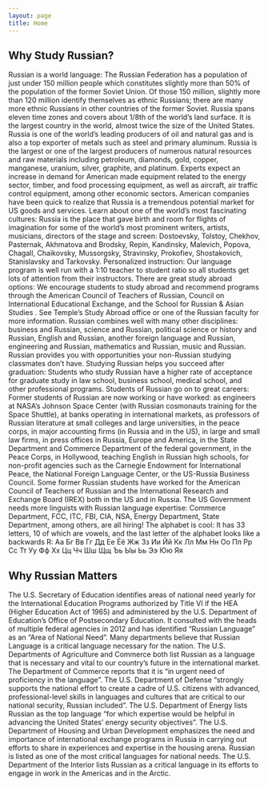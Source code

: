 ```yaml
---
layout: page
title: Home
---
```


## Why Study Russian?
  
Russian is a world language: The Russian Federation has a population of just under 150 million people which constitutes slightly more than 50% of the population of the former Soviet Union. Of those 150 million, slightly more than 120 million identify themselves as ethnic Russians; there are many more ethnic Russians in other countries of the former Soviet. Russia spans eleven time zones and covers about 1/8th of the world’s land surface. It is the largest country in the world, almost twice the size of the United States.
Russia is one of the world’s leading producers of oil and natural gas and is also a top exporter of metals such as steel and primary aluminum. Russia is the largest or one of the largest producers of numerous natural resources and raw materials including petroleum, diamonds, gold, copper, manganese, uranium, silver, graphite, and platinum. Experts expect an increase in demand for American made equipment related to the energy sector, timber, and food processing equipment, as well as aircraft, air traffic control equipment, among other economic sectors. American companies have been quick to realize that Russia is a tremendous potential market for US goods and services.
Learn about one of the world’s most fascinating cultures: Russia is the place that gave birth and room for flights of imagination for some of the world’s most prominent writers, artists, musicians, directors of the stage and screen: Dostoevsky, Tolstoy, Chekhov, Pasternak, Akhmatova and Brodsky, Repin, Kandinsky, Malevich, Popova, Chagall, Chaikovsky, Mussorgsky, Stravinsky, Prokofiev, Shostakovich, Stanislavsky and Tarkovsky.
Personalized instruction: Our language program is well run with a 1:10 teacher to student ratio so all students get lots of attention from their instructors.
There are great study abroad options: We encourage students to study abroad and recommend programs through the American Council of Teachers of Russian, Council on International Educational Exchange, and the School for Russian & Asian Studies . See Temple’s Study Abroad office or one of the Russian faculty for more information.
Russian combines well with many other disciplines: business and Russian, science and Russian, political science or history and Russian, English and Russian, another foreign language and Russian, engineering and Russian, mathematics and Russian, music and Russian. Russian provides you with opportunities your non-Russian studying classmates don’t have.
Studying Russian helps you succeed after graduation: Students who study Russian have a higher rate of acceptance for graduate study in law school, business school, medical school, and other professional programs.
Students of Russian go on to great careers: Former students of Russian are now working or have worked: as engineers at NASA’s Johnson Space Center (with Russian cosmonauts training for the Space Shuttle), at banks operating in international markets, as professors of Russian literature at small colleges and large universities, in the peace corps, in major accounting firms (in Russia and in the US), in large and small law firms, in press offices in Russia, Europe and America, in the State Department and Commerce Department of the federal government, in the Peace Corps, in Hollywood,  teaching English in Russian high schools, for non-profit agencies such as the Carnegie Endowment for International Peace, the National Foreign Language Center, or the US-Russia Business Council. Some former Russian students have worked for the American Council of Teachers of Russian and the International Research and Exchange Board (IREX) both in the US and in Russia.
The US Government needs more linguists with Russian language expertise: Commerce Department, FCC, ITC, FBI, CIA, NSA, Energy Department, State Department, among others, are all hiring!
The alphabet is cool: It has 33 letters, 10 of which are vowels, and the last letter of the alphabet looks like a backwards R:
Аа Бг Вв Гг Дд Ее Ёё Жж Зз Ии Йй
Кк Лл Мм Нн Оо Пп Рр Сс Тт Уу Фф
Хх Цц Чч Шш Щщ Ъь Ыы Ьь Ээ Юю Яя
  
## Why Russian Matters
  
The U.S. Secretary of Education identifies areas of national need yearly for the International Education Programs authorized by Title VI if the HEA (Higher Education Act of 1965) and administered by the U.S. Department of Education’s Office of Postsecondary Education. It consulted with the heads of multiple federal agencies in 2012 and has identified “Russian Language” as an “Area of National Need”.
Many departments believe that Russian Language is a critical language necessary for the nation.
The U.S. Departments of Agriculture and Commerce both list Russian as a language that is necessary and vital to our country’s future in the international market. The Department of Commerce reports that it is “in urgent need of proficiency in the language”.
The U.S. Department of Defense “strongly supports the national effort to create a cadre of U.S. citizens with advanced, professional-level skills in languages and cultures that are critical to our national security, Russian included”.
The U.S. Department of Energy lists Russian as the top language “for which expertise would be helpful in advancing the United States’ energy security objectives”.
The U.S. Department of Housing and Urban Development emphasizes the need and importance of international exchange programs in Russia in carrying out efforts to share in experiences and expertise in the housing arena. Russian is listed as one of the most critical languages for national needs.
The U.S. Department of the Interior lists Russian as a critical language in its efforts to engage in work in the Americas and in the Arctic.
